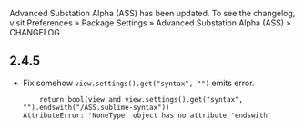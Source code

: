 Advanced Substation Alpha (ASS) has been updated. To see the changelog, visit
Preferences » Package Settings » Advanced Substation Alpha (ASS) » CHANGELOG


## 2.4.5

- Fix somehow `view.settings().get("syntax", "")` emits error.

  ```
      return bool(view and view.settings().get("syntax", "").endswith("/ASS.sublime-syntax"))
  AttributeError: 'NoneType' object has no attribute 'endswith'
  ```
